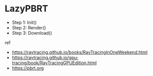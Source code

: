 # LazyPBRT 
- Step 1: Init()
- Step 2: Render()
- Step 3: Download()

ref 
- https://raytracing.github.io/books/RayTracingInOneWeekend.html
- https://raytracing.github.io/gpu-tracing/book/RayTracingGPUEdition.html
- https://pbrt.org